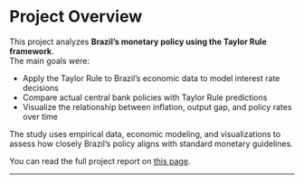 # Project Overview

This project analyzes **Brazil’s monetary policy using the Taylor Rule framework**.  
The main goals were:
- Apply the Taylor Rule to Brazil’s economic data to model interest rate decisions  
- Compare actual central bank policies with Taylor Rule predictions  
- Visualize the relationship between inflation, output gap, and policy rates over time  

The study uses empirical data, economic modeling, and visualizations to assess how closely Brazil’s policy aligns with standard monetary guidelines.

You can read the full project report on <a href="https://atharvacoolkarni.github.io/projects/taylor-rule-brazil/" target="_blank">this page</a>.

---

